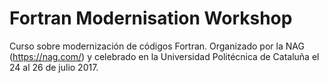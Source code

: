 # Fortran Modernisation Workshop
Curso sobre modernización de códigos Fortran. Organizado por la NAG (https://nag.com/) y celebrado en la Universidad Politécnica de Cataluña el 24 al 26 de julio 2017.
